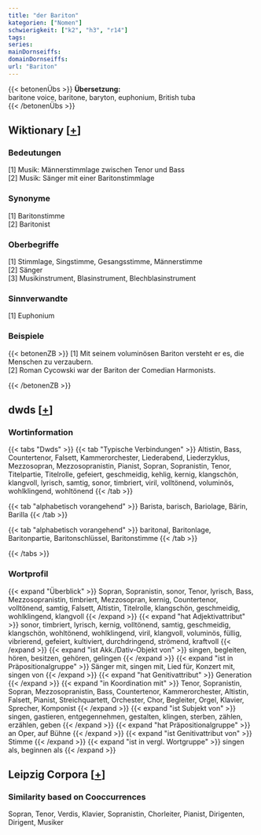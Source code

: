 ```yaml
---
title: "der Bariton"
kategorien: ["Nomen"]
schwierigkeit: ["k2", "h3", "r14"]
tags:
series:
mainDornseiffs:
domainDornseiffs:
url: "Bariton"
---
```


{{< betonenÜbs >}}
**Übersetzung:**  
baritone voice, baritone, baryton, euphonium, British  tuba  
{{< /betonenÜbs >}}

## Wiktionary [[+](https://de.wiktionary.org/wiki/Bariton)]

### Bedeutungen
[1] Musik: Männerstimmlage zwischen Tenor und Bass  
[2] Musik: Sänger mit einer Baritonstimmlage  

### Synonyme
[1] Baritonstimme  
[2] Baritonist  

### Oberbegriffe
[1] Stimmlage, Singstimme, Gesangsstimme, Männerstimme  
[2] Sänger  
[3] Musikinstrument, Blasinstrument, Blechblasinstrument  

### Sinnverwandte
[1] Euphonium  

### Beispiele
{{< betonenZB >}}
[1] Mit seinem voluminösen Bariton versteht er es, die Menschen zu verzaubern.  
[2] Roman Cycowski war der Bariton der Comedian Harmonists.  

{{< /betonenZB >}}


## dwds [[+](https://www.dwds.de/wb/Bariton)]

### Wortinformation
{{< tabs "Dwds" >}}
{{< tab "Typische Verbindungen" >}}
Altistin, Bass, Countertenor, Falsett, Kammerorchester, Liederabend, Liederzyklus, Mezzosopran, Mezzosopranistin, Pianist, Sopran, Sopranistin, Tenor, Titelpartie, Titelrolle, gefeiert, geschmeidig, kehlig, kernig, klangschön, klangvoll, lyrisch, samtig, sonor, timbriert, viril, volltönend, voluminös, wohlklingend, wohltönend
{{< /tab >}}

{{< tab "alphabetisch vorangehend" >}}
Barista, barisch, Bariolage, Bärin, Barilla
{{< /tab >}}

{{< tab "alphabetisch vorangehend" >}}
baritonal, Baritonlage, Baritonpartie, Baritonschlüssel, Baritonstimme
{{< /tab >}}

{{< /tabs >}}

### Wortprofil
{{< expand "Überblick" >}} Sopran, Sopranistin, sonor, Tenor, lyrisch, Bass, Mezzosopranistin, timbriert, Mezzosopran, kernig, Countertenor, volltönend, samtig, Falsett, Altistin, Titelrolle, klangschön, geschmeidig, wohlklingend, klangvoll {{< /expand >}}
{{< expand "hat Adjektivattribut" >}} sonor, timbriert, lyrisch, kernig, volltönend, samtig, geschmeidig, klangschön, wohltönend, wohlklingend, viril, klangvoll, voluminös, füllig, vibrierend, gefeiert, kultiviert, durchdringend, strömend, kraftvoll {{< /expand >}}
{{< expand "ist Akk./Dativ-Objekt von" >}} singen, begleiten, hören, besitzen, gehören, gelingen {{< /expand >}}
{{< expand "ist in Präpositionalgruppe" >}} Sänger mit, singen mit, Lied für, Konzert mit, singen von {{< /expand >}}
{{< expand "hat Genitivattribut" >}} Generation {{< /expand >}}
{{< expand "in Koordination mit" >}} Tenor, Sopranistin, Sopran, Mezzosopranistin, Bass, Countertenor, Kammerorchester, Altistin, Falsett, Pianist, Streichquartett, Orchester, Chor, Begleiter, Orgel, Klavier, Sprecher, Komponist {{< /expand >}}
{{< expand "ist Subjekt von" >}} singen, gastieren, entgegennehmen, gestalten, klingen, sterben, zählen, erzählen, geben {{< /expand >}}
{{< expand "hat Präpositionalgruppe" >}} an Oper, auf Bühne {{< /expand >}}
{{< expand "ist Genitivattribut von" >}} Stimme {{< /expand >}}
{{< expand "ist in vergl. Wortgruppe" >}} singen als, beginnen als {{< /expand >}}

## Leipzig Corpora [[+](https://corpora.uni-leipzig.de/en/res?word=Bariton&corpusId=deu_newscrawl-public_2018)]


### Similarity based on Cooccurrences
Sopran, Tenor, Verdis, Klavier, Sopranistin, Chorleiter, Pianist, Dirigenten, Dirigent, Musiker

